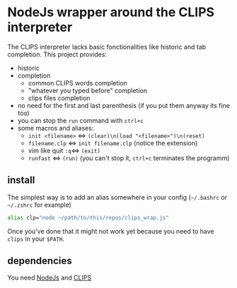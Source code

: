# NodeJs wrapper around the CLIPS interpreter

The CLIPS interpreter lacks basic fonctionalities like historic and tab completion.
This project provides:

- historic
- completion
	+ common CLIPS words completion
	+ "whatever you typed before" completion
	+ clips files completion
- no need for the first and last parenthesis (if you put them anyway its fine too)
- you can stop the `run` command with `ctrl+c`
- some macros and aliases:
	+ `init <filename>` <=> `(clear)\n(load "<filename>")\n(reset)`
	+ `filename.clp` <=> `init filename.clp` (notice the extension)
	+ vim like quit `:q`<=> `(exit)`
	+ `runfast` <=> `(run)` (you can't stop it, `ctrl+c` terminates the programm)

## install

The simplest way is to add an alias somewhere in your config (`~/.bashrc` or `~/.zshrc` for example)

```bash
alias clp="node ~/path/to/this/repos/clips_wrap.js"
```
Once you've done that it might not work yet because you need to have `clips` in your `$PATH`.

## dependencies
You need [NodeJs](https://nodejs.org/) and [CLIPS](http://www.clipsrules.net/)

